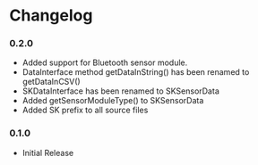 # Changelog

### 0.2.0
  - Added support for Bluetooth sensor module.
  - DataInterface method getDataInString() has been renamed to getDataInCSV()
  - SKDataInterface has been renamed to SKSensorData
  - Added getSensorModuleType() to SKSensorData
  - Added SK prefix to all source files

### 0.1.0
  - Initial Release
